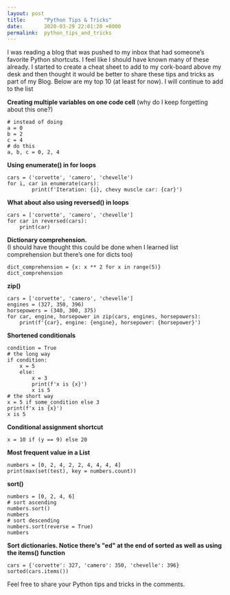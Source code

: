 ```yaml
---
layout: post
title:      "Python Tips & Tricks"
date:       2020-03-29 22:01:20 +0000
permalink:  python_tips_and_tricks
---
```


I was reading a blog that was pushed to my inbox that had someone’s favorite Python shortcuts.  I feel like I should have known many of these already.  I started to create a cheat sheet to add to my cork-board above my desk and then thought it would be better to share these tips and tricks as part of my Blog.  Below are my top 10 (at least for now).   I will continue to add to the list


**Creating multiple variables on one code cell**
(why do I keep forgetting about this one?)
```
# instead of doing 
a = 0
b = 2
c = 4
# do this
a, b, c = 0, 2, 4
```

**Using enumerate() in for loops**
```
cars = ('corvette', 'camero', 'chevelle')
for i, car in enumerate(cars):
        print(f'Iteration: {i}, chevy muscle car: {car}')
```

**What about also using reversed() in loops**
```
cars = ['corvette', 'camero', 'chevelle']
for car in reversed(cars):
    print(car)
```

**Dictionary comprehension.**  
(I should have thought this could be done when I learned list comprehension but there’s one for dicts too)
```
dict_comprehension = {x: x ** 2 for x in range(5)}
dict_comprehension
```



**zip()**
```
cars = ['corvette', 'camero', 'chevelle']
engines = (327, 350, 396)
horsepowers = (340, 300, 375)
for car, engine, horsepower in zip(cars, engines, horsepowers):
    print(f'{car}, engine: {engine}, horsepower: {horsepower}')
```

**Shortened conditionals**
```
condition = True
# the long way
if condition:
    x = 5
    else:
        x = 3
        print(f'x is {x}')
        x is 5
# the short way
x = 5 if some_condition else 3
print(f'x is {x}')
x is 5
```

**Conditional assignment shortcut**
```
x = 10 if (y == 9) else 20
```

**Most frequent value in a List**
```
numbers = [0, 2, 4, 2, 2, 4, 4, 4, 4] 
print(max(set(test), key = numbers.count))
```

**sort()**
```
numbers = [0, 2, 4, 6]   
# sort ascending 
numbers.sort() 
numbers
# sort descending 
numbers.sort(reverse = True)
numbers
```

**Sort dictionaries.  Notice there's "ed" at the end of sorted as well as using the items() function**
```
cars = {'corvette': 327, 'camero': 350, 'chevelle': 396}
sorted(cars.items())
```

Feel free to share your Python tips and tricks in the comments. 








